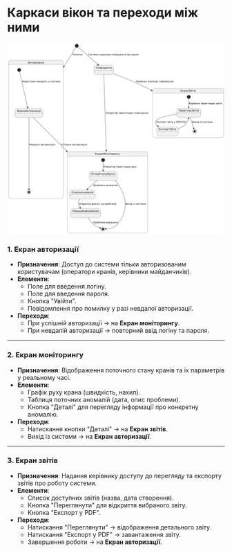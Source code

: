 # Каркаси вікон та переходи між ними

![diagram](../../images/4.1%20Wireframe.png)

### 1. Екран авторизації
- **Призначення**: Доступ до системи тільки авторизованим користувачам (оператори кранів, керівники майданчиків).  
- **Елементи**:  
  - Поле для введення логіну.  
  - Поле для введення пароля.  
  - Кнопка "Увійти".  
  - Повідомлення про помилку у разі невдалої авторизації.  
- **Переходи**:  
  - При успішній авторизації → на **Екран моніторингу**.  
  - При невдалій авторизації → повторний ввід логіну та пароля.

---

### 2. Екран моніторингу
- **Призначення**: Відображення поточного стану кранів та їх параметрів у реальному часі.  
- **Елементи**:  
  - Графік руху крана (швидкість, нахил).  
  - Таблиця поточних аномалій (дата, опис проблеми).  
  - Кнопка "Деталі" для перегляду інформації про конкретну аномалію.  
- **Переходи**:  
  - Натискання кнопки "Деталі" → на **Екран звітів**.  
  - Вихід із системи → на **Екран авторизації**.  

---

### 3. Екран звітів
- **Призначення**: Надання керівнику доступу до перегляду та експорту звітів про роботу системи.  
- **Елементи**:  
  - Список доступних звітів (назва, дата створення).  
  - Кнопка "Переглянути" для відкриття вибраного звіту.  
  - Кнопка "Експорт у PDF".  
- **Переходи**:  
  - Натискання "Переглянути" → відображення детального звіту.  
  - Натискання "Експорт у PDF" → завантаження звіту.  
  - Завершення роботи → на **Екран авторизації**.  

